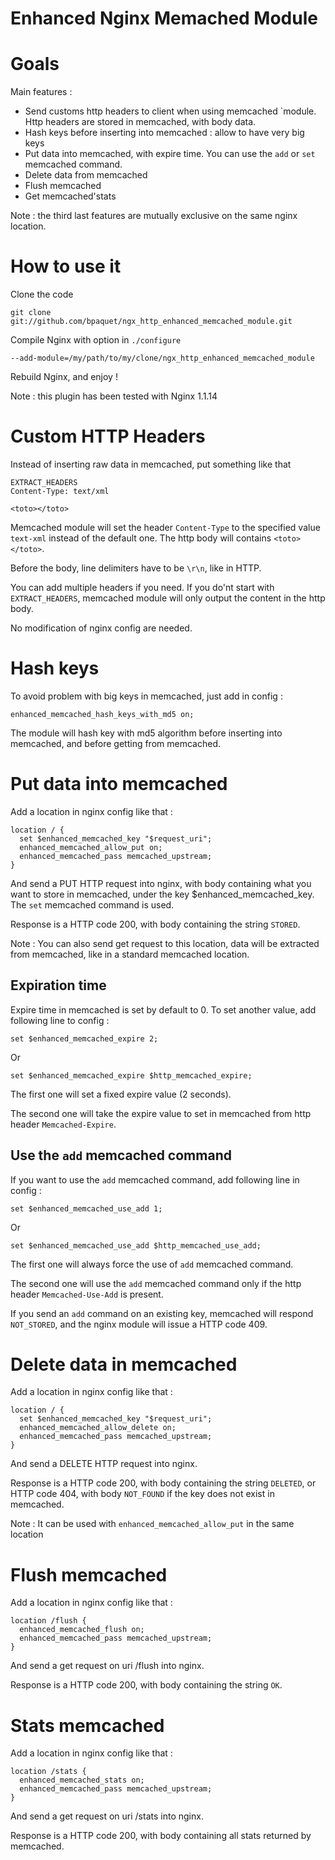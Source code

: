 # Enhanced Nginx Memached Module

Goals
===

Main features : 

* Send customs http headers to client when using memcached `module. Http headers are stored in memcached, with body data.
* Hash keys before inserting into memcached : allow to have very big keys
* Put data into memcached, with expire time. You can use the `add` or `set` memcached command.
* Delete data from memcached
* Flush memcached
* Get memcached'stats

Note : the third last features are mutually exclusive on the same nginx location.

How to use it
===

Clone the code

    git clone git://github.com/bpaquet/ngx_http_enhanced_memcached_module.git
    
Compile Nginx with option in `./configure`
    
    --add-module=/my/path/to/my/clone/ngx_http_enhanced_memcached_module

Rebuild Nginx, and enjoy !

Note : this plugin has been tested with Nginx 1.1.14

Custom HTTP Headers
===

Instead of inserting raw data in memcached, put something like that

    EXTRACT_HEADERS
    Content-Type: text/xml
    
    <toto></toto>

Memcached module will set the header `Content-Type` to the specified value `text-xml` instead of the default one.
The http body will contains `<toto></toto>`.

Before the body, line delimiters have to be `\r\n`, like in HTTP.

You can add multiple headers if you need.
If you do'nt start with `EXTRACT_HEADERS`, memcached module will only output the content in the http body. 

No modification of nginx config are needed.

Hash keys
===

To avoid problem with big keys in memcached, just add in config :

    enhanced_memcached_hash_keys_with_md5 on;
    
The module will hash key with md5 algorithm before inserting into memcached, and before getting from memcached.

Put data into memcached
===

Add a location in nginx config like that :

    location / {
      set $enhanced_memcached_key "$request_uri";
      enhanced_memcached_allow_put on;
      enhanced_memcached_pass memcached_upstream;
    }
    
And send a PUT HTTP request into nginx, with body containing what you want to store in memcached, under the key $enhanced_memcached_key. The `set` memcached command is used.

Response is a HTTP code 200, with body containing the string `STORED`.

Note : You can also send get request to this location, data will be extracted from memcached, like in a standard memcached location.

Expiration time
---

Expire time in memcached is set by default to 0.
To set another value, add following line to config :

    set $enhanced_memcached_expire 2;

Or 

    set $enhanced_memcached_expire $http_memcached_expire;

The first one will set a fixed expire value (2 seconds).

The second one will take the expire value to set in memcached from http header `Memcached-Expire`.

Use the `add` memcached command
---

If you want to use the `add` memcached command, add following line in config :

    set $enhanced_memcached_use_add 1;

Or 

    set $enhanced_memcached_use_add $http_memcached_use_add;

The first one will always force the use of `add` memcached command.

The second one will use the `add` memcached command only if the http header `Memcached-Use-Add` is present.

If you send an `add` command on an existing key, memcached will respond `NOT_STORED`, and the nginx module will issue a HTTP code 409.


Delete data in memcached
===

Add a location in nginx config like that :

    location / {
      set $enhanced_memcached_key "$request_uri";
      enhanced_memcached_allow_delete on;
      enhanced_memcached_pass memcached_upstream;
    }
    
And send a DELETE HTTP request into nginx.

Response is a HTTP code 200, with body containing the string `DELETED`, or HTTP code 404, with body `NOT_FOUND` if the key does not exist in memcached.

Note : It can be used with `enhanced_memcached_allow_put` in the same location


Flush memcached
===

Add a location in nginx config like that :
    
    location /flush {
      enhanced_memcached_flush on;
      enhanced_memcached_pass memcached_upstream;
    }

And send a get request on uri /flush into nginx.

Response is a HTTP code 200, with body containing the string `OK`.

Stats memcached
===

Add a location in nginx config like that :

    location /stats {
      enhanced_memcached_stats on;
      enhanced_memcached_pass memcached_upstream;
    }

And send a get request on uri /stats into nginx.

Response is a HTTP code 200, with body containing all stats returned by memcached.

